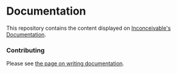 # Documentation

This repository contains the content displayed on [Inconceivable's Documentation](https://team2530.github.io/Documentation).

### Contributing
Please see [the page on writing documentation](https://team2530.github.io/Documentation/writing_documentation/How-to-create-pages/).
